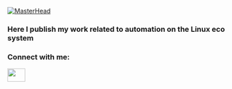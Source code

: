 [![MasterHead](https://imgs.search.brave.com/8LmxTafgMbmAFa0L6V4ZNntymmr5P2Ric9hah15SPB8/rs:fit:860:0:0/g:ce/aHR0cHM6Ly9zdDMu/ZGVwb3NpdHBob3Rv/cy5jb20vMTU3OTQ1/NC8xNzUwNi9pLzQ1/MC9kZXBvc2l0cGhv/dG9zXzE3NTA2ODQw/Mi1zdG9jay1waG90/by1zZXJ2ZXItcmFj/a3MtaW4tc2VydmVy/LXJvb20uanBn)](https://github.com/Pieter-Visscher)

<p align="center"> <h3 class="text-center">Here I publish my work related to automation on the Linux eco system </h3> </p>

<h3 align="left">Connect with me:</h3>
<p align="left">
<a href="https://www.linkedin.com/in/pieter-v-524bba1b5/" target="blank"><img align="center" src="https://cdn.jsdelivr.net/npm/simple-icons@3.0.1/icons/linkedin.svg" alt="" height="30" width="40" /></a>
</p>
<div>
<img align="center" src="https://img.shields.io/badge/Ansible-EE0000.svg?style=for-the-badge&logo=Ansible&logoColor=white" alt="" /></a>
<img align="center" src="https://img.shields.io/badge/Kubernetes-326CE5.svg?style=for-the-badge&logo=Kubernetes&logoColor=white" alt="" /></a>
<img align="center" src="https://img.shields.io/badge/GNU%20Bash-4EAA25.svg?style=for-the-badge&logo=GNU-Bash&logoColor=white" alt="" /></a>
<img align="center" src="https://img.shields.io/badge/Proxmox-E57000.svg?style=for-the-badge&logo=Proxmox&logoColor=white" alt="" /></a>
<img align="center" src="https://img.shields.io/badge/Debian-A81D33.svg?style=for-the-badge&logo=Debian&logoColor=white" alt="" /></a>
<img align="center" src="https://img.shields.io/badge/AlmaLinux-000000.svg?style=for-the-badge&logo=AlmaLinux&logoColor=white" alt=""/></a>
<img align="center" src="https://img.shields.io/badge/Linux-FCC624.svg?style=for-the-badge&logo=Linux&logoColor=black" alt="" /></a>
</div>

